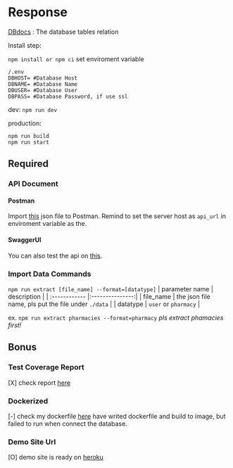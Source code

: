 # Response

[DBdocs](https://dbdocs.io/qaz11807/Pharmacy-Manage-Platform?table=pharmacy&schema=public&view=table_structure) : The database tables relation

Install step:

`npm install or npm ci`
set enviroment variable

```
/.env
DBHOST= #Database Host
DBNAME= #Database Name
DBUSER= #Database User
DBPASS= #Database Password, if use ssl
```

dev:
`npm run dev`

production:

```
npm run build
npm run start
```

## Required

### API Document

#### Postman

Import [this](https://www.getpostman.com/collections/5ca5a9093fc6fc2b2728) json file to Postman.
Remind to set the server host as `api_url` in enviroment variable as the.

#### SwaggerUI

You can also test the api on [this](https://pharmacy-manager-platform.herokuapp.com/api-docs).

### Import Data Commands

`npm run extract [file_name] --format=[datatype]`
| parameter name | description |
| :------------ |:---------------:|
| file_name | the json file name, pls put the file under `./data` |
| datatype | `user` or `pharmacy` |

ex. `npm run extract pharmacies --format=pharmacy`
_pls extract phamacies first!_

## Bonus

### Test Coverage Report

[X] check report [here](#test-coverage-report)

### Dockerized

[-] check my dockerfile [here](#dockerized)
have writed dockerfile and build to image, but failed to run when connect the database.

### Demo Site Url

[O] demo site is ready on [heroku](https://pharmacy-manager-platform.herokuapp.com/api-docs)
